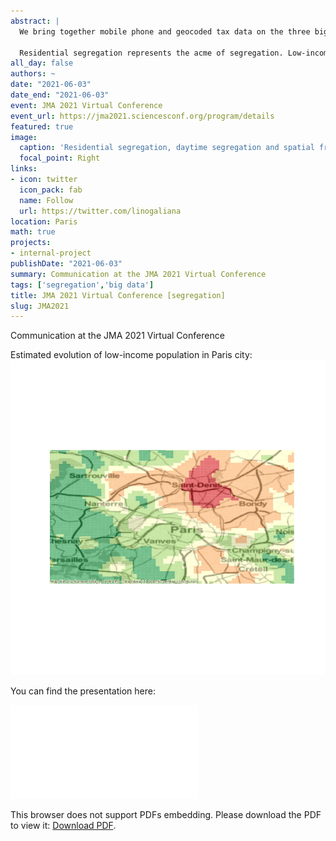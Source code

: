 ```yaml
---
abstract: |
  We bring together mobile phone and geocoded tax data on the three biggest French cities to shed a new light on segregation that accounts for population flows. Mobility being a key factor to reduce spatial segregation, we build a gravity model on an unprecedent scale to estimate the heterogeneity in travel costs.
  
  Residential segregation represents the acme of segregation. Low-income people spread more than high-income people during the day. Distance plays a key role to limit population flows. Low-income people live in neighbourhoods where the spatial frictions are strongest.
all_day: false
authors: ~
date: "2021-06-03"
date_end: "2021-06-03"
event: JMA 2021 Virtual Conference
event_url: https://jma2021.sciencesconf.org/program/details
featured: true
image:
  caption: 'Residential segregation, daytime segregation and spatial frictions: an analysis from mobile phone data'
  focal_point: Right
links:
- icon: twitter
  icon_pack: fab
  name: Follow
  url: https://twitter.com/linogaliana
location: Paris
math: true
projects:
- internal-project
publishDate: "2021-06-03"
summary: Communication at the JMA 2021 Virtual Conference
tags: ['segregation','big data']
title: JMA 2021 Virtual Conference [segregation]
slug: JMA2021
---
```


<!---------
To link slides into YAML header
slides: /img/uea2019/uea2019.pdf
---------->

Communication at the JMA 2021 Virtual Conference

Estimated evolution of low-income population in Paris city:
![](https://raw.githubusercontent.com/linogaliana/prezJMAsegregation/master/output/movie.gif)

You can find the presentation here: 

<object data="/pdf/JMA2021/draft.pdf" type="application/pdf" width="700px" height="700px">
    <embed src="/pdf/JMA2021/draft.pdf">
        <p>This browser does not support PDFs embedding. Please download the PDF to view it: <a href="/pdf/workshopCEPR/draft.pdf">Download PDF</a>.</p>
    </embed>
</object>



<!-----------
url_code: ""
url_pdf: ""
url_slides: ""
url_video: ""

{{% alert note %}}
Click on the **Slides** button above to view the built-in slides feature.
{{% /alert %}}

Slides can be added in a few ways:

- **Create** slides using Academic's [*Slides*](https://sourcethemes.com/academic/docs/managing-content/#create-slides) feature and link using `slides` parameter in the front matter of the talk file
- **Upload** an existing slide deck to `static/` and link using `url_slides` parameter in the front matter of the talk file
- **Embed** your slides (e.g. Google Slides) or presentation video on this page using [shortcodes](https://sourcethemes.com/academic/docs/writing-markdown-latex/).

Further talk details can easily be added to this page using *Markdown* and $\rm \LaTeX$ math code.
--------------->
